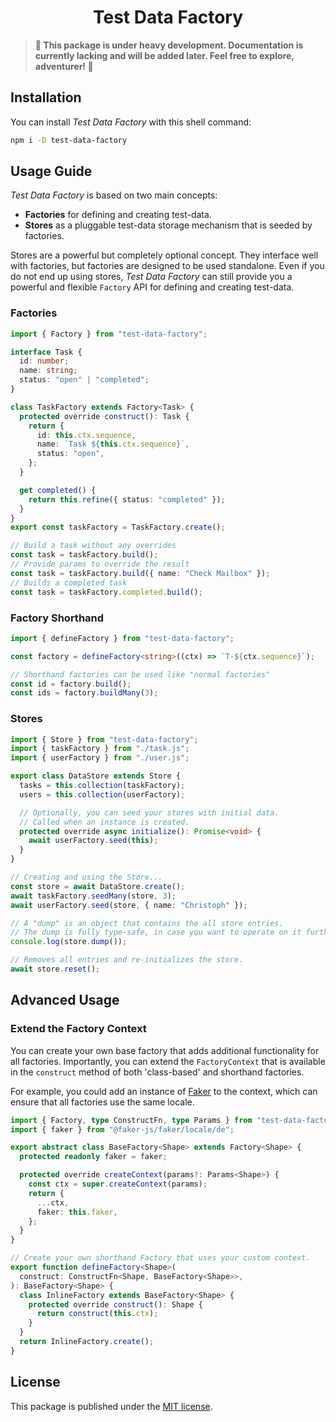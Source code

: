 <h1 align="center">Test Data Factory</h1>

> **🚧 This package is under heavy development. Documentation is currently
> lacking and will be added later. Feel free to explore, adventurer! 🚧**

## Installation

You can install _Test Data Factory_ with this shell command:

```bash
npm i -D test-data-factory
```

## Usage Guide

_Test Data Factory_ is based on two main concepts:

- **Factories** for defining and creating test-data.
- **Stores** as a pluggable test-data storage mechanism that is seeded by
  factories.

Stores are a powerful but completely optional concept. They interface well with
factories, but factories are designed to be used standalone. Even if you do not
end up using stores, _Test Data Factory_ can still provide you a powerful and
flexible `Factory` API for defining and creating test-data.

### Factories

```typescript
import { Factory } from "test-data-factory";

interface Task {
  id: number;
  name: string;
  status: "open" | "completed";
}

class TaskFactory extends Factory<Task> {
  protected override construct(): Task {
    return {
      id: this.ctx.sequence,
      name: `Task ${this.ctx.sequence}`,
      status: "open",
    };
  }

  get completed() {
    return this.refine({ status: "completed" });
  }
}
export const taskFactory = TaskFactory.create();

// Build a task without any overrides
const task = taskFactory.build();
// Provide params to override the result
const task = taskFactory.build({ name: "Check Mailbox" });
// Builds a completed task
const task = taskFactory.completed.build();
```

### Factory Shorthand

```typescript
import { defineFactory } from "test-data-factory";

const factory = defineFactory<string>((ctx) => `T-${ctx.sequence}`);

// Shorthand factories can be used like "normal factories"
const id = factory.build();
const ids = factory.buildMany(3);
```

### Stores

```typescript
import { Store } from "test-data-factory";
import { taskFactory } from "./task.js";
import { userFactory } from "./user.js";

export class DataStore extends Store {
  tasks = this.collection(taskFactory);
  users = this.collection(userFactory);

  // Optionally, you can seed your stores with initial data.
  // Called when an instance is created.
  protected override async initialize(): Promise<void> {
    await userFactory.seed(this);
  }
}

// Creating and using the Store...
const store = await DataStore.create();
await taskFactory.seedMany(store, 3);
await userFactory.seed(store, { name: "Christoph" });

// A "dump" is an object that contains the all store entries.
// The dump is fully type-safe, in case you want to operate on it further.
console.log(store.dump());

// Removes all entries and re-initializes the store.
await store.reset();
```

## Advanced Usage

### Extend the Factory Context

You can create your own base factory that adds additional functionality for all
factories. Importantly, you can extend the `FactoryContext` that is available in
the `construct` method of both 'class-based' and shorthand factories.

For example, you could add an instance of [Faker](https://fakerjs.dev/) to the
context, which can ensure that all factories use the same locale.

```typescript
import { Factory, type ConstructFn, type Params } from "test-data-factory";
import { faker } from "@faker-js/faker/locale/de";

export abstract class BaseFactory<Shape> extends Factory<Shape> {
  protected readonly faker = faker;

  protected override createContext(params?: Params<Shape>) {
    const ctx = super.createContext(params);
    return {
      ...ctx,
      faker: this.faker,
    };
  }
}

// Create your own shorthand Factory that uses your custom context.
export function defineFactory<Shape>(
  construct: ConstructFn<Shape, BaseFactory<Shape>>,
): BaseFactory<Shape> {
  class InlineFactory extends BaseFactory<Shape> {
    protected override construct(): Shape {
      return construct(this.ctx);
    }
  }
  return InlineFactory.create();
}
```

## License

This package is published under the [MIT license](./LICENSE).
